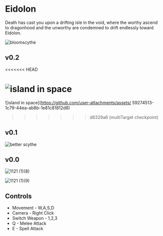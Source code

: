 # Eidolon
Death has cast you upon a drifting isle in the void, where the worthy ascend to dragonhood and the unworthy are condemned to drift endlessly toward Eidolon.

![bloomscythe](https://github.com/user-attachments/assets/242617d9-403b-4d6b-b380-9c3c36c3945c)

## v0.2
<<<<<<< HEAD

![island in space](https://github.com/user-attachments/assets/59274513-1c79-44ea-ab8b-1e81c81812d8)
=======
![island in space](https://github.com/user-attachments/assets/
59274513-1c79-44ea-ab8b-1e81c81812d8)
>>>>>>> d6329a6 (multiTarget checkpoint)

## v0.1
![better scythe](https://github.com/user-attachments/assets/974f8599-24f1-45c0-a624-ba313d6ced2b)

## v0.0
![1121 (1)(8)](https://github.com/user-attachments/assets/9247e7c6-6cd0-4a21-8616-d08d82f591cf)


![1121 (1)(9)](https://github.com/user-attachments/assets/9ee8d752-edc4-430d-93f3-aad291caf98c)

## Controls
- Movement - W,A,S,D
- Camera - Right Click
- Switch Weapon - 1,2,3
- Q - Melee Attack
- E - Spell Attack
